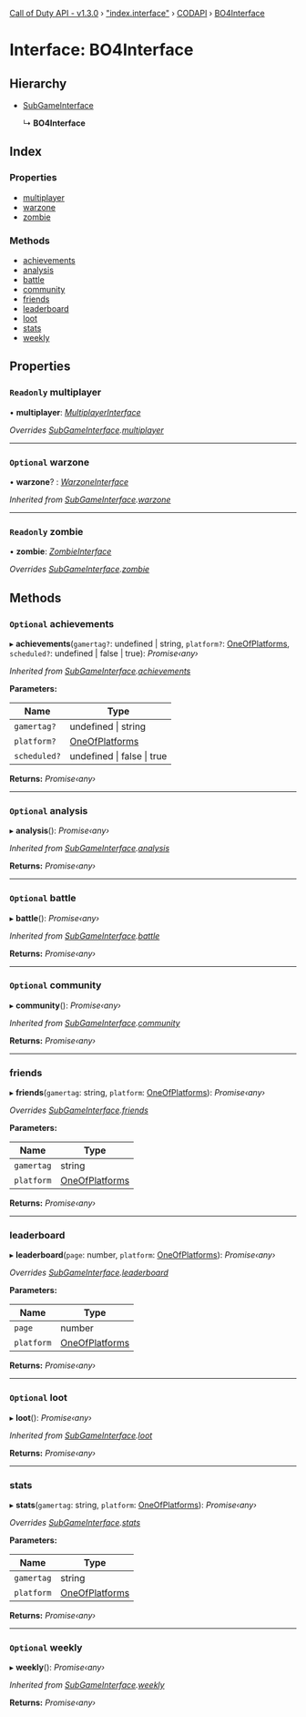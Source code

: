 [Call of Duty API - v1.3.0](../globals.md) › ["index.interface"](../modules/_index_interface_.md) › [CODAPI](../modules/_index_interface_.codapi.md) › [BO4Interface](_index_interface_.codapi.bo4interface.md)

# Interface: BO4Interface

## Hierarchy

* [SubGameInterface](_index_interface_.codapi.subgameinterface.md)

  ↳ **BO4Interface**

## Index

### Properties

* [multiplayer](_index_interface_.codapi.bo4interface.md#readonly-multiplayer)
* [warzone](_index_interface_.codapi.bo4interface.md#optional-warzone)
* [zombie](_index_interface_.codapi.bo4interface.md#readonly-zombie)

### Methods

* [achievements](_index_interface_.codapi.bo4interface.md#optional-achievements)
* [analysis](_index_interface_.codapi.bo4interface.md#optional-analysis)
* [battle](_index_interface_.codapi.bo4interface.md#optional-battle)
* [community](_index_interface_.codapi.bo4interface.md#optional-community)
* [friends](_index_interface_.codapi.bo4interface.md#friends)
* [leaderboard](_index_interface_.codapi.bo4interface.md#leaderboard)
* [loot](_index_interface_.codapi.bo4interface.md#optional-loot)
* [stats](_index_interface_.codapi.bo4interface.md#stats)
* [weekly](_index_interface_.codapi.bo4interface.md#optional-weekly)

## Properties

### `Readonly` multiplayer

• **multiplayer**: *[MultiplayerInterface](_index_interface_.codapi.multiplayerinterface.md)*

*Overrides [SubGameInterface](_index_interface_.codapi.subgameinterface.md).[multiplayer](_index_interface_.codapi.subgameinterface.md#optional-multiplayer)*

___

### `Optional` warzone

• **warzone**? : *[WarzoneInterface](_index_interface_.codapi.warzoneinterface.md)*

*Inherited from [SubGameInterface](_index_interface_.codapi.subgameinterface.md).[warzone](_index_interface_.codapi.subgameinterface.md#optional-warzone)*

___

### `Readonly` zombie

• **zombie**: *[ZombieInterface](_index_interface_.codapi.zombieinterface.md)*

*Overrides [SubGameInterface](_index_interface_.codapi.subgameinterface.md).[zombie](_index_interface_.codapi.subgameinterface.md#optional-zombie)*

## Methods

### `Optional` achievements

▸ **achievements**(`gamertag?`: undefined | string, `platform?`: [OneOfPlatforms](../modules/_index_interface_.codapi.md#oneofplatforms), `scheduled?`: undefined | false | true): *Promise‹any›*

*Inherited from [SubGameInterface](_index_interface_.codapi.subgameinterface.md).[achievements](_index_interface_.codapi.subgameinterface.md#optional-achievements)*

**Parameters:**

Name | Type |
------ | ------ |
`gamertag?` | undefined &#124; string |
`platform?` | [OneOfPlatforms](../modules/_index_interface_.codapi.md#oneofplatforms) |
`scheduled?` | undefined &#124; false &#124; true |

**Returns:** *Promise‹any›*

___

### `Optional` analysis

▸ **analysis**(): *Promise‹any›*

*Inherited from [SubGameInterface](_index_interface_.codapi.subgameinterface.md).[analysis](_index_interface_.codapi.subgameinterface.md#optional-analysis)*

**Returns:** *Promise‹any›*

___

### `Optional` battle

▸ **battle**(): *Promise‹any›*

*Inherited from [SubGameInterface](_index_interface_.codapi.subgameinterface.md).[battle](_index_interface_.codapi.subgameinterface.md#optional-battle)*

**Returns:** *Promise‹any›*

___

### `Optional` community

▸ **community**(): *Promise‹any›*

*Inherited from [SubGameInterface](_index_interface_.codapi.subgameinterface.md).[community](_index_interface_.codapi.subgameinterface.md#optional-community)*

**Returns:** *Promise‹any›*

___

###  friends

▸ **friends**(`gamertag`: string, `platform`: [OneOfPlatforms](../modules/_index_interface_.codapi.md#oneofplatforms)): *Promise‹any›*

*Overrides [SubGameInterface](_index_interface_.codapi.subgameinterface.md).[friends](_index_interface_.codapi.subgameinterface.md#optional-friends)*

**Parameters:**

Name | Type |
------ | ------ |
`gamertag` | string |
`platform` | [OneOfPlatforms](../modules/_index_interface_.codapi.md#oneofplatforms) |

**Returns:** *Promise‹any›*

___

###  leaderboard

▸ **leaderboard**(`page`: number, `platform`: [OneOfPlatforms](../modules/_index_interface_.codapi.md#oneofplatforms)): *Promise‹any›*

*Overrides [SubGameInterface](_index_interface_.codapi.subgameinterface.md).[leaderboard](_index_interface_.codapi.subgameinterface.md#optional-leaderboard)*

**Parameters:**

Name | Type |
------ | ------ |
`page` | number |
`platform` | [OneOfPlatforms](../modules/_index_interface_.codapi.md#oneofplatforms) |

**Returns:** *Promise‹any›*

___

### `Optional` loot

▸ **loot**(): *Promise‹any›*

*Inherited from [SubGameInterface](_index_interface_.codapi.subgameinterface.md).[loot](_index_interface_.codapi.subgameinterface.md#optional-loot)*

**Returns:** *Promise‹any›*

___

###  stats

▸ **stats**(`gamertag`: string, `platform`: [OneOfPlatforms](../modules/_index_interface_.codapi.md#oneofplatforms)): *Promise‹any›*

*Overrides [SubGameInterface](_index_interface_.codapi.subgameinterface.md).[stats](_index_interface_.codapi.subgameinterface.md#stats)*

**Parameters:**

Name | Type |
------ | ------ |
`gamertag` | string |
`platform` | [OneOfPlatforms](../modules/_index_interface_.codapi.md#oneofplatforms) |

**Returns:** *Promise‹any›*

___

### `Optional` weekly

▸ **weekly**(): *Promise‹any›*

*Inherited from [SubGameInterface](_index_interface_.codapi.subgameinterface.md).[weekly](_index_interface_.codapi.subgameinterface.md#optional-weekly)*

**Returns:** *Promise‹any›*
